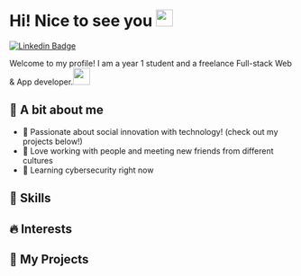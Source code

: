 # Hi! Nice to see you <img src="https://emojis.slackmojis.com/emojis/images/1531849430/4246/blob-sunglasses.gif?1531849430" width="30"/>

[![Linkedin Badge](https://img.shields.io/badge/linkedin-%230077B5.svg?style=for-the-badge&logo=linkedin&logoColor=white)](https://www.linkedin.com/in/stanleychan0010/)

Welcome to my profile! I am a year 1 student and a freelance Full-stack Web & App developer.<img src="https://emojis.slackmojis.com/emojis/images/1531849430/4246/blob-sunglasses.gif?1531849430" width="30"/>

## 📌 A bit about me

- 💙 Passionate about social innovation with technology! \(check out my projects below!\)
- 🌸 Love working with people and meeting new friends from different cultures
- 📗 Learning cybersecurity right now

## 💫 Skills

## 🔥 Interests

## 💪 My Projects
